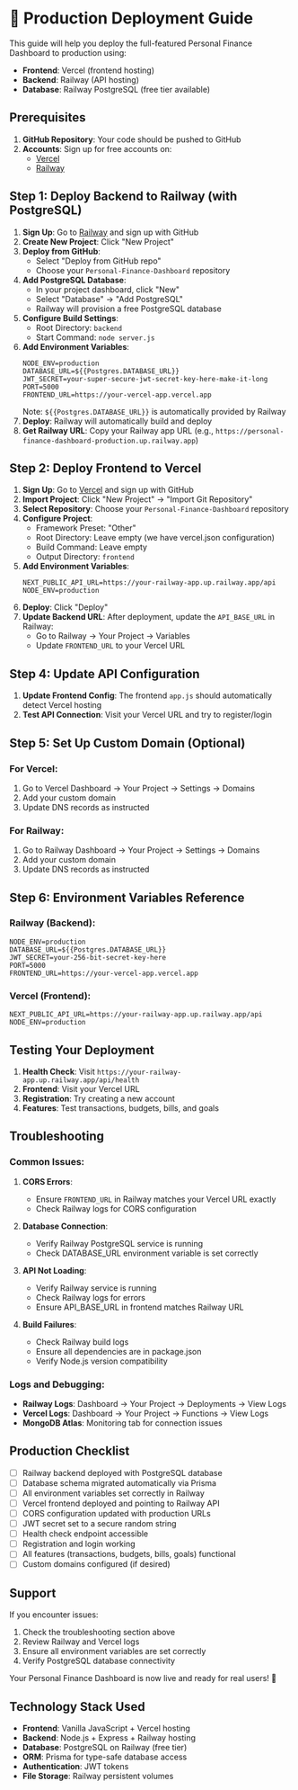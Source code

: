 # 🚀 Production Deployment Guide

This guide will help you deploy the full-featured Personal Finance Dashboard to production using:
- **Frontend**: Vercel (frontend hosting)
- **Backend**: Railway (API hosting)
- **Database**: Railway PostgreSQL (free tier available)

## Prerequisites

1. **GitHub Repository**: Your code should be pushed to GitHub
2. **Accounts**: Sign up for free accounts on:
   - [Vercel](https://vercel.com) 
   - [Railway](https://railway.app)

## Step 1: Deploy Backend to Railway (with PostgreSQL)

1. **Sign Up**: Go to [Railway](https://railway.app) and sign up with GitHub
2. **Create New Project**: Click "New Project"
3. **Deploy from GitHub**: 
   - Select "Deploy from GitHub repo"
   - Choose your `Personal-Finance-Dashboard` repository
4. **Add PostgreSQL Database**:
   - In your project dashboard, click "New"
   - Select "Database" → "Add PostgreSQL"
   - Railway will provision a free PostgreSQL database
5. **Configure Build Settings**:
   - Root Directory: `backend`
   - Start Command: `node server.js`
6. **Add Environment Variables**:
   ```
   NODE_ENV=production
   DATABASE_URL=${{Postgres.DATABASE_URL}}
   JWT_SECRET=your-super-secure-jwt-secret-key-here-make-it-long
   PORT=5000
   FRONTEND_URL=https://your-vercel-app.vercel.app
   ```
   Note: `${{Postgres.DATABASE_URL}}` is automatically provided by Railway
7. **Deploy**: Railway will automatically build and deploy
8. **Get Railway URL**: Copy your Railway app URL (e.g., `https://personal-finance-dashboard-production.up.railway.app`)

## Step 2: Deploy Frontend to Vercel

1. **Sign Up**: Go to [Vercel](https://vercel.com) and sign up with GitHub
2. **Import Project**: Click "New Project" → "Import Git Repository"
3. **Select Repository**: Choose your `Personal-Finance-Dashboard` repository
4. **Configure Project**:
   - Framework Preset: "Other"
   - Root Directory: Leave empty (we have vercel.json configuration)
   - Build Command: Leave empty
   - Output Directory: `frontend`
5. **Add Environment Variables**:
   ```
   NEXT_PUBLIC_API_URL=https://your-railway-app.up.railway.app/api
   NODE_ENV=production
   ```
6. **Deploy**: Click "Deploy"
7. **Update Backend URL**: After deployment, update the `API_BASE_URL` in Railway:
   - Go to Railway → Your Project → Variables
   - Update `FRONTEND_URL` to your Vercel URL

## Step 4: Update API Configuration

1. **Update Frontend Config**: The frontend `app.js` should automatically detect Vercel hosting
2. **Test API Connection**: Visit your Vercel URL and try to register/login

## Step 5: Set Up Custom Domain (Optional)

### For Vercel:
1. Go to Vercel Dashboard → Your Project → Settings → Domains
2. Add your custom domain
3. Update DNS records as instructed

### For Railway:
1. Go to Railway Dashboard → Your Project → Settings → Domains
2. Add your custom domain
3. Update DNS records as instructed

## Step 6: Environment Variables Reference

### Railway (Backend):
```env
NODE_ENV=production
DATABASE_URL=${{Postgres.DATABASE_URL}}
JWT_SECRET=your-256-bit-secret-key-here
PORT=5000
FRONTEND_URL=https://your-vercel-app.vercel.app
```

### Vercel (Frontend):
```env
NEXT_PUBLIC_API_URL=https://your-railway-app.up.railway.app/api
NODE_ENV=production
```

## Testing Your Deployment

1. **Health Check**: Visit `https://your-railway-app.up.railway.app/api/health`
2. **Frontend**: Visit your Vercel URL
3. **Registration**: Try creating a new account
4. **Features**: Test transactions, budgets, bills, and goals

## Troubleshooting

### Common Issues:

1. **CORS Errors**: 
   - Ensure `FRONTEND_URL` in Railway matches your Vercel URL exactly
   - Check Railway logs for CORS configuration

2. **Database Connection**:
   - Verify Railway PostgreSQL service is running
   - Check DATABASE_URL environment variable is set correctly

3. **API Not Loading**:
   - Verify Railway service is running
   - Check Railway logs for errors
   - Ensure API_BASE_URL in frontend matches Railway URL

4. **Build Failures**:
   - Check Railway build logs
   - Ensure all dependencies are in package.json
   - Verify Node.js version compatibility

### Logs and Debugging:

- **Railway Logs**: Dashboard → Your Project → Deployments → View Logs
- **Vercel Logs**: Dashboard → Your Project → Functions → View Logs
- **MongoDB Atlas**: Monitoring tab for connection issues

## Production Checklist

- [ ] Railway backend deployed with PostgreSQL database
- [ ] Database schema migrated automatically via Prisma
- [ ] All environment variables set correctly in Railway
- [ ] Vercel frontend deployed and pointing to Railway API
- [ ] CORS configuration updated with production URLs
- [ ] JWT secret set to a secure random string
- [ ] Health check endpoint accessible
- [ ] Registration and login working
- [ ] All features (transactions, budgets, bills, goals) functional
- [ ] Custom domains configured (if desired)

## Support

If you encounter issues:
1. Check the troubleshooting section above
2. Review Railway and Vercel logs
3. Ensure all environment variables are set correctly
4. Verify PostgreSQL database connectivity

Your Personal Finance Dashboard is now live and ready for real users! 🎉

## Technology Stack Used

- **Frontend**: Vanilla JavaScript + Vercel hosting
- **Backend**: Node.js + Express + Railway hosting  
- **Database**: PostgreSQL on Railway (free tier)
- **ORM**: Prisma for type-safe database access
- **Authentication**: JWT tokens
- **File Storage**: Railway persistent volumes
